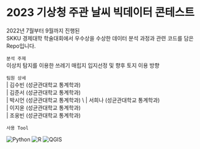 # 2023 기상청 주관 날씨 빅데이터 콘테스트

2022년 7월부터 9월까지 진행된 \
SKKU 경제대학 학술대회에서 우수상을 수상한 데이터 분석 과정과 관련 코드를 담은 Repo입니다. 

`분석 주제` \
이상치 탐지를 이용한 쓰레기 매립지 입지선정 및 향후 토지 이용 방향

`팀원 상세` \
 | 김수빈 (성균관대학교 통계학과) \
 | 김준서 (성균관대학교 통계학과) \
 | 박시언 (성균관대학교 통계학과) \ 
 | 서희나 (성균관대학교 통계학과) \
 | 이지윤 (성균관대학교 통계학과) \
 | 조웅빈 (성균관대학교 통계학과) 

`사용 Tool` 

<img alt="Python" src ="https://img.shields.io/badge/Python-3776AB.svg?&style=flat-square&logo=Python&logoColor=white"/> <img alt="R" src ="https://img.shields.io/badge/R-276DC3.svg?&style=flat-square&logo=R&logoColor=white"/> <img alt="QGIS" src ="https://img.shields.io/badge/QGIS-589632.svg?&style=flat-square&logo=QGIS&logoColor=white"/>
